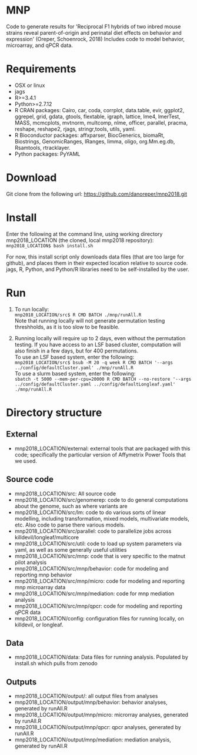 # MNP
Code to generate results for 'Reciprocal F1 hybrids of two inbred mouse strains
reveal parent-of-origin and perinatal diet effects on behavior and expression' (Oreper, Schoenrock, 2018)
Includes code to model behavior, microarray, and qPCR data.


# Requirements
* OSX or linux
* jags
* R>=3.4.1
* Python>=2.7.12
* R CRAN packages: Cairo, car, coda, corrplot, data.table, evir, ggplot2, ggrepel, grid, gdata,  gtools, flextable, igraph, lattice, lme4, lmerTest, MASS,  mcmcplots,  mvtnorm, multcomp, nlme, officer, parallel, pracma, reshape, reshape2, rjags, stringr,tools, utils, yaml.
* R Bioconductor packages: affxparser, BiocGenerics, biomaRt, Biostrings, GenomicRanges, IRanges, limma, oligo, org.Mm.eg.db, Rsamtools, rtracklayer.
* Python packages: PyYAML


# Download
Git clone from the following url: https://github.com/danoreper/mnp2018.git

# Install
Enter the following at the command line, using working directory mnp2018\_LOCATION (the cloned, local mnp2018 repository):  
```mnp2018_LOCATION$ bash install.sh``` 

For now, this install script only downloads data files (that are too large for github), and places them in their expected location relative to source code. jags, R, Python, and Python/R libraries need to be self-installed by the user.


# Run
1. To run locally:  
```mnp2018_LOCATION/src$ R CMD BATCH ./mnp/runAll.R```  
Note that running locally will not generate permutation testing threshholds, as it is too slow to be feasible.

2. Running locally will require up to 2 days, even without the permutation testing. If you have access to an LSF based cluster, computation will also finish in a few days, but for 400 permutations.  
To use an LSF based system, enter the following:  
```mnp2018_LOCATION/src$ bsub -M 20 -q week R CMD BATCH '--args ../config/defaultCluster.yaml' ./mnp/runAll.R```  
To use a slurm based system, enter the following:  
```sbatch -t 5000 --mem-per-cpu=20000 R CMD BATCH --no-restore '--args ../config/defaultCluster.yaml ../config/defaultLongleaf.yaml' ./mnp/runAll.R```




# Directory structure

## External
* mnp2018\_LOCATION/external: external tools that are packaged with this code; specifically the particular version of Affymetrix Power Tools that we used. 

## Source code
* mnp2018\_LOCATION/src: All source code
* mnp2018\_LOCATION/src/genomerep: code to do general computations about the genome, such as where variants are
* mnp2018\_LOCATION/src/lm: code to do various sorts of linear modelling, including transformation, mixed models, multivariate models, etc. Also code to parse there various models.
* mnp2018\_LOCATION/src/parallel: code to parallelize jobs across killdevil/longleaf/multicore
* mnp2018\_LOCATION/src/util: code to load up system parameters via yaml, as well as some generally useful utilities
* mnp2018\_LOCATION/src/mnp: code that is very specific to the matnut pilot analysis
* mnp2018\_LOCATION/src/mnp/behavior: code for modeling and reporting mnp behavior
* mnp2018\_LOCATION/src/mnp/micro: code for modeling and reporting mnp microarray data
* mnp2018\_LOCATION/src/mnp/mediation: code for mnp mediation analysis
* mnp2018\_LOCATION/src/mnp/qpcr: code for modeling and reporting qPCR data
* mnp2018\_LOCATION/config: configuration files for running locally, on killdevil, or longleaf.

## Data
* mnp2018\_LOCATION/data: Data files for running analysis. Populated by install.sh which pulls from zenodo

## Outputs
* mnp2018\_LOCATION/output/: all output files from analyses
* mnp2018\_LOCATION/output/mnp/behavior: behavior analyses, generated by runAll.R
* mnp2018\_LOCATION/output/mnp/micro: microrray analyses, generated by runAll.R
* mnp2018\_LOCATION/output/mnp/qpcr: qpcr analyses, generated by runAll.R
* mnp2018\_LOCATION/output/mnp/mediation: mediation analysis, generated by runAll.R


